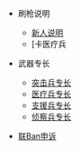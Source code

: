 - 刷枪说明

  - [新人说明](quickstart.md)
  - [卡医疗兵
- 武器专长
  - [突击兵专长](/brban/brban1.md)
  - [医疗兵专长](/brban/brban1.md)
  - [支援兵专长](/brban/brban1.md)
  - [侦察兵专长](/brban/brban1.md)
- [联Ban申诉](/brban/brban.md)
